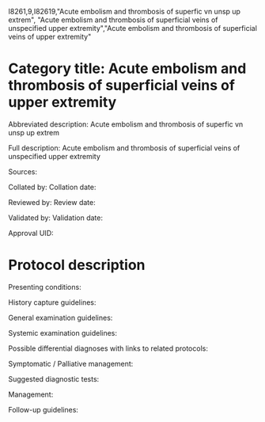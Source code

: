 I8261,9,I82619,"Acute embolism and thrombosis of superfic vn unsp up extrem", "Acute embolism and thrombosis of superficial veins of unspecified upper extremity","Acute embolism and thrombosis of superficial veins of upper extremity"
# Category title: Acute embolism and thrombosis of superficial veins of upper extremity

Abbreviated description: Acute embolism and thrombosis of superfic vn unsp up extrem

Full description: Acute embolism and thrombosis of superficial veins of unspecified upper extremity

Sources:

Collated by:
Collation date:

Reviewed by:
Review date:

Validated by:
Validation date:

Approval UID:

# Protocol description

Presenting conditions:

History capture guidelines:

General examination guidelines:

Systemic examination guidelines:

Possible differential diagnoses with links to related protocols:

Symptomatic / Palliative management:

Suggested diagnostic tests:

Management:

Follow-up guidelines:
